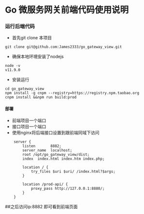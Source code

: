 
# Go 微服务网关前端代码使用说明

### 运行后端代码

- 首先git clone 本项目

`git clone git@github.com:James2333/go_gateway_view.git`

- 确保本地环境安装了nodejs

```
node -v
v11.9.0
```

- 安装运行

```
cd go_gateway_view
npm install -g cnpm --registry=https://registry.npm.taobao.org
cnpm install &&npm run build:prod
```
#### 部署
- 前端项目一个端口
- 接口项目一个端口
- 使用nginx将后端接口设置到跟前端同域下访问
```
    server {
        listen       8882;
        server_name  localhost;
        root /opt/go_gateway_view/dist;
        index  index.html index.htm index.php;

        location / {
            try_files $uri $uri/ /index.html?$args;
        }

        location /prod-api/ {
            proxy_pass http://127.0.0.1:8880/;
        }
    }

```
##之后访问ip:8882
即可看到前端页面